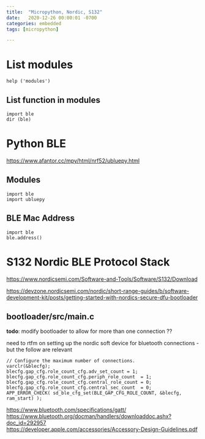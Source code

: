 ```yaml
---
title:  "Micropython, Nordic, S132"
date:   2020-12-26 00:00:01 -0700
categories: embedded
tags: [micropython]

---
```

# List modules

    help ('modules')

## List function in modules

    import ble
    dir (ble)

# Python BLE

https://www.afantor.cc/mpy/html/nrf52/ubluepy.html

## Modules

    import ble
    import ubluepy

## BLE Mac Address

    import ble
    ble.address()

# S132 Nordic BLE Protocol Stack

https://www.nordicsemi.com/Software-and-Tools/Software/S132/Download

https://devzone.nordicsemi.com/nordic/short-range-guides/b/software-development-kit/posts/getting-started-with-nordics-secure-dfu-bootloader


## bootloader/src/main.c

**todo**: modify bootloader to allow for more than one connection ??

need to rtfm on setting up the nordic soft device for bluetooth connections - but the follow are relevant

    // Configure the maximum number of connections.
    varclr(&blecfg);
    blecfg.gap_cfg.role_count_cfg.adv_set_count = 1;
    blecfg.gap_cfg.role_count_cfg.periph_role_count  = 1;
    blecfg.gap_cfg.role_count_cfg.central_role_count = 0;
    blecfg.gap_cfg.role_count_cfg.central_sec_count  = 0;
    APP_ERROR_CHECK( sd_ble_cfg_set(BLE_GAP_CFG_ROLE_COUNT, &blecfg, ram_start) );

https://www.bluetooth.com/specifications/gatt/
https://www.bluetooth.org/docman/handlers/downloaddoc.ashx?doc_id=292957    
https://developer.apple.com/accessories/Accessory-Design-Guidelines.pdf